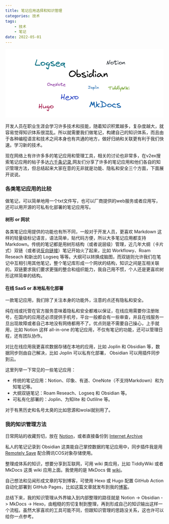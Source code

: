 ```yaml
---
title: 笔记应用选择和知识管理
categories: 技术
tags: 
    - 技术
    - 笔记
date: 2022-05-01
---
```


![img](../images/202205/Screenshot-from-2022-05-03-11-16-29.png)

开发人员在职业生涯会学习许多技术和技能，随着知识积累越多，复杂度越大，就容易觉得知识体系很混乱。所以就需要我们做笔记，构建自己的知识体系，而且由于各种编程语言和技术之间本身也有共通的地方，做好归纳和关联更有利于我们快速。学习新的技术。

现在网络上有许许多多的笔记应用和管理工具，相关的讨论也非常多，在v2ex搜索笔记应用的帖子多达[六千条记录](https://www.google.com/search?q=site:v2ex.com/t%20%E7%AC%94%E8%AE%B0%E5%BA%94%E7%94%A8),网友们分享了许多的笔记应用和他们各自的知识管理方法，但总结起来大家在意的无非就是功能、隐私和安全三个方面，下面展开说说。

### 各类笔记应用的比较

做笔记，可以简单地用一个txt文件写，也可以厂商提供的web服务或者应用写，还可以用开源的可私有化部署的笔记应用写。

#### 树形 or 网状
各类笔记应用提供的功能也有所不同，一般对于开发人员，更喜欢 Markdown 这样的轻量级标记语言，语法简单，贴代码方便，所以大多笔记应用都支持 Markdown。传统的笔记都是用树形结构（或者说层级）管理，近几年大纲（卡片式）双链（或者说[反向链接](https://zh.wikipedia.org/zh-cn/%E5%8F%8D%E5%90%91%E9%93%BE%E6%8E%A5)）笔记开始火了起来，比如 Workflowy、Roam Reseach 和新出的 Logseq 等等。大纲可以转换成脑图，而双链则允许我们在笔记中互相引用其他笔记，整个笔记库形成一个网状的结构，知识之间是互相关联的。双链要求我们要求更强的整合和组织能力，我自己用不惯，个人还是更喜欢树形这样简单的结构。


#### 在线 SaaS or 本地私有化部署

一款笔记应用，我们除了关注本身的功能外，注意的点还有隐私和安全。

纯在线或托管在官方服务意味着隐私和安全都难以保证，在线应用需要你注册账号，在国内的应用还必须提供手机号，平台一般都会有一些审查，并且在线服务一旦出现故障或者自己本地没有网络都用不了。优点则是不需要自己操心，上手就用，比如  Notion 这样 all-in-one 的笔记应用，不仅有笔记的功能，还可以管理日程，还有团队协作。

对比在线应用我更喜欢数据存储在本地的应用，比如 Joplin 和 Obsidian 等，数据同步则由自己解决，比如 Joplin 可以私有化部署， Obsidian 可以用插件同步到云。 

这里列举一下常见的一些笔记应用：

- 传统的笔记应用：Notion、印象、有道、OneNote（不支持Markdown）和为知笔记等。
- 大纲双链笔记：Roam Reseach、Logseq 和 Obsidian 等。
- 可私有化部署的：Joplin、为知lite 和 Outlilne 等。

对于有黑历史和名号太臭的比如思源和wolai就别用了。

### 我的知识管理方法

日常网站的收藏剪切，放在 [Notion](https://notion.zguishen.com/)，或者直接备份到 [Internet Archive](https://web.archive.org/)

私人的笔记记录到 Obsidian 这类能自己掌控数据的笔记应用中，同步插件我是用 [Remotely Save](https://github.com/remotely-save/remotely-save) 配合腾讯COS对象存储使用。

整理成体系的知识，想要分享到互联网，可用 wiki 类应用，比如 TiddlyWiki 或者 MkDocs 这类 wiki 应用上面。我使用的是 MkDocs 做 [wiki](https://wiki.zguishen.com/)。


自己想法和见闻形成文章的写到博客，可使用 Hexo 或 Hugo 配置 GitHub Action 自动化部署到 GitHub Pages，比如这篇文章就发布到我的[博客](https://zguishen.com/)。

总结下来，我的知识管理从外界输入到内部整理的路径就是 Notion -> Obsidian -> MkDocs -> Hexo，由粗糙的剪切复制到整理，再到形成自己的知识输出这样一个流程。虽然大家喜欢的工具可能不同，但跟知识管理的思路没关系，这也许可以给你一点参考。

